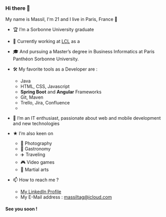 ### Hi there 👋

My name is Massil, I'm 21 and I live in Paris, France 🗼

- 🏆 I’m a Sorbonne University graduate
- 💼 Currently working at [LCL](www.lcl.fr) as a <Fullstack Software Engineer/>
- 🎓 And pursuing a Master’s degree in Business Informatics at Paris Panthéon Sorbonne University.
- 🛠 My favorite tools as a Developer are :
   - Java
   - HTML, CSS, Javascript
   - **Spring Boot** and **Angular** Frameworks
   - Git, Maven
   - Trello, Jira, Confluence
   - 

- 💬 I’m an IT enthusiast, passionate about web and mobile development and new technologies
- ★ I’m also keen on 
   - 📸 Photography
   - 🍣 Gastronomy
   - ✈️ Traveling
   - 🎮 Video games
   - 🥋 Martial arts

- 📫 How to reach me ?
    - [My LinkedIn Profile](https://www.linkedin.com/in/mtag/)
    - My E-Mail address : [massiltag@icloud.com](mailto:massiltag@icloud.com)

#### See you soon !

<!--
**massiltag/massiltag** is a ✨ _special_ ✨ repository because its `README.md` (this file) appears on your GitHub profile.

Here are some ideas to get you started:

- 🔭 I’m currently working on ...
- 🌱 I’m currently learning ...
- 👯 I’m looking to collaborate on ...
- 🤔 I’m looking for help with ...
- 💬 Ask me about ...
- 📫 How to reach me: ...
- 😄 Pronouns: ...
- ⚡ Fun fact: ...
-->
